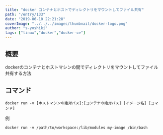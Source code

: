 ```yaml
---
title: "docker コンテナとホストでディレクトリをマウントしてファイル共有"
path: "/entry/133"
date: "2019-06-10 22:21:28"
coverImage: "../../../images/thumbnail/docker-logo.png"
author: "s-yoshiki"
tags: ["linux","docker","docker-ce"]
---
```


## 概要

dockerのコンテナとホストマシンの間でディレクトリをマウントしてファイル共有する方法

## コマンド

```shell
docker run -v [ホストマシンの絶対パス]:[コンテナの絶対パス] [イメージ名] [コマンド]
```

例

```shell
docker run -v /path/to/workspace:/lib/modules my-image /bin/bash
```
